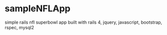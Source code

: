 sampleNFLApp
============

simple rails nfl superbowl app built with rails 4, jquery, javascript, bootstrap, rspec, mysql2
